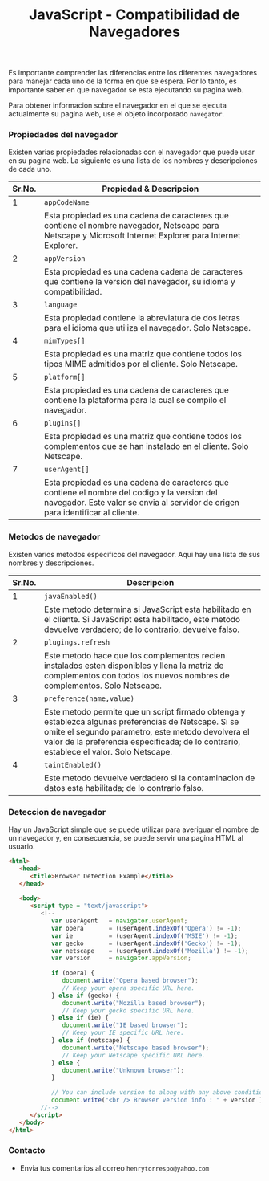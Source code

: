 ﻿---
title: JavaScript - Compatibilidad de Navegadores
description: Los desarrolladores deben tener claro desde el principio que a pesar de la supuesta compatibilidad entre navegadores, JavaScript es interpretado de modo diferente segun sea el navegador utilizado. 
categories: 
  - Blog
  - Javascript
comments: true
---

Es importante comprender las diferencias entre los diferentes navegadores para manejar cada uno de la forma en que se espera. Por lo tanto, es importante saber en que navegador se esta ejecutando su pagina web.

Para obtener informacion sobre el navegador en el que se ejecuta actualmente su pagina web, use el objeto incorporado `navegator`.

### Propiedades del navegador

Existen varias propiedades relacionadas con el navegador que puede usar en su pagina web. La siguiente es una lista de los nombres y descripciones de cada uno.

| Sr.No. |	Propiedad & Descripcion  |
|--------|---------------------------|
| 1      | `appCodeName`             |
|        | Esta propiedad es una cadena de caracteres que contiene el nombre navegador, Netscape para Netscape y Microsoft Internet Explorer para Internet Explorer. |
| 2      | `appVersion`              |
|        | Esta propiedad es una cadena cadena de caracteres que contiene la version del navegador, su idioma y compatibilidad. |
| 3      | `language`                |
|        | Esta propiedad contiene la abreviatura de dos letras para el idioma que utiliza el navegador. Solo Netscape. |
| 4      | `mimTypes[]`              |
|        | Esta propiedad es una matriz que contiene todos los tipos MIME admitidos por el cliente. Solo Netscape. |
| 5      | `platform[]`              |
|        | Esta propiedad es una cadena de caracteres que contiene la plataforma para la cual se compilo el navegador. |
| 6      | `plugins[]`               |
|        | Esta propiedad es una matriz que contiene todos los complementos que se han instalado en el cliente. Solo Netscape. |
| 7      | `userAgent[]`             |
|        | Esta propiedad es una cadena de caracteres que contiene el nombre del codigo y la version del navegador. Este valor se envia al servidor de origen para identificar al cliente. |

### Metodos de navegador

Existen varios metodos especificos del navegador. Aqui hay una lista de sus nombres y descripciones.

| Sr.No. |	      Descripcion        |
|--------|---------------------------|
| 1      | `javaEnabled()`           |
|        | Este metodo determina si JavaScript esta habilitado en el cliente. Si JavaScript esta habilitado, este metodo devuelve verdadero; de lo contrario, devuelve falso. |
| 2      | `plugings.refresh`        |
|        | Este metodo hace que los complementos recien instalados esten disponibles y llena la matriz de complementos con todos los nuevos nombres de complementos. Solo Netscape. |
| 3      | `preference(name,value)`  |
|        | Este metodo permite que un script firmado obtenga y establezca algunas preferencias de Netscape. Si se omite el segundo parametro, este metodo devolvera el valor de la preferencia especificada; de lo contrario, establece el valor. Solo Netscape. |
| 4      | `taintEnabled()`          |
|        | Este metodo devuelve verdadero si la contaminacion de datos esta habilitada; de lo contrario falso. |

### Deteccion de navegador

Hay un JavaScript simple que se puede utilizar para averiguar el nombre de un navegador y, en consecuencia, se puede servir una pagina HTML al usuario.

```html
<html>   
   <head>
      <title>Browser Detection Example</title>
   </head>
   
   <body>      
      <script type = "text/javascript">
         <!--
            var userAgent   = navigator.userAgent;
            var opera       = (userAgent.indexOf('Opera') != -1);
            var ie          = (userAgent.indexOf('MSIE') != -1);
            var gecko       = (userAgent.indexOf('Gecko') != -1);
            var netscape    = (userAgent.indexOf('Mozilla') != -1);
            var version     = navigator.appVersion;
            
            if (opera) {
               document.write("Opera based browser");
               // Keep your opera specific URL here.
            } else if (gecko) {
               document.write("Mozilla based browser");
               // Keep your gecko specific URL here.
            } else if (ie) {
               document.write("IE based browser");
               // Keep your IE specific URL here.
            } else if (netscape) {
               document.write("Netscape based browser");
               // Keep your Netscape specific URL here.
            } else {
               document.write("Unknown browser");
            }
            
            // You can include version to along with any above condition.
            document.write("<br /> Browser version info : " + version );
         //-->
      </script>      
   </body>
</html>
```

### Contacto

- Envia tus comentarios al correo `henrytorrespo@yahoo.com`
